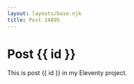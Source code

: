 ```yaml
---
layout: layouts/base.njk
title: Post 14895
---
```


# Post {{ id }}

This is post {{ id }} in my Eleventy project.
